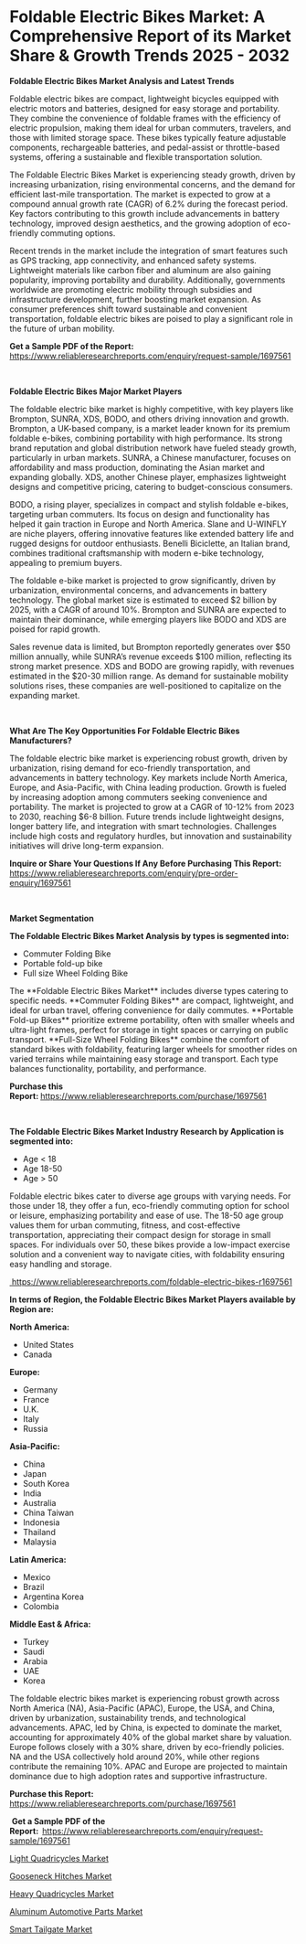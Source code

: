 <p><h1>Foldable Electric Bikes Market: A Comprehensive Report of its Market Share & Growth Trends 2025 - 2032</h1></p><p><strong>Foldable Electric Bikes Market Analysis and Latest Trends</strong></p>
<p><p>Foldable electric bikes are compact, lightweight bicycles equipped with electric motors and batteries, designed for easy storage and portability. They combine the convenience of foldable frames with the efficiency of electric propulsion, making them ideal for urban commuters, travelers, and those with limited storage space. These bikes typically feature adjustable components, rechargeable batteries, and pedal-assist or throttle-based systems, offering a sustainable and flexible transportation solution.</p><p>The Foldable Electric Bikes Market is experiencing steady growth, driven by increasing urbanization, rising environmental concerns, and the demand for efficient last-mile transportation. The market is expected to grow at a compound annual growth rate (CAGR) of 6.2% during the forecast period. Key factors contributing to this growth include advancements in battery technology, improved design aesthetics, and the growing adoption of eco-friendly commuting options.</p><p>Recent trends in the market include the integration of smart features such as GPS tracking, app connectivity, and enhanced safety systems. Lightweight materials like carbon fiber and aluminum are also gaining popularity, improving portability and durability. Additionally, governments worldwide are promoting electric mobility through subsidies and infrastructure development, further boosting market expansion. As consumer preferences shift toward sustainable and convenient transportation, foldable electric bikes are poised to play a significant role in the future of urban mobility.</p></p>
<p><strong>Get a Sample PDF of the Report:&nbsp;</strong> <a href="https://www.reliableresearchreports.com/enquiry/request-sample/1697561?utm_campaign=36&utm_medium=2&utm_source=Github&utm_content=ia&utm_term=22012025&utm_id=foldable-electric-bikes">https://www.reliableresearchreports.com/enquiry/request-sample/1697561</a></p>
<p>&nbsp;</p>
<p><strong>Foldable Electric Bikes Major Market Players</strong></p>
<p><p>The foldable electric bike market is highly competitive, with key players like Brompton, SUNRA, XDS, BODO, and others driving innovation and growth. Brompton, a UK-based company, is a market leader known for its premium foldable e-bikes, combining portability with high performance. Its strong brand reputation and global distribution network have fueled steady growth, particularly in urban markets. SUNRA, a Chinese manufacturer, focuses on affordability and mass production, dominating the Asian market and expanding globally. XDS, another Chinese player, emphasizes lightweight designs and competitive pricing, catering to budget-conscious consumers.</p><p>BODO, a rising player, specializes in compact and stylish foldable e-bikes, targeting urban commuters. Its focus on design and functionality has helped it gain traction in Europe and North America. Slane and U-WINFLY are niche players, offering innovative features like extended battery life and rugged designs for outdoor enthusiasts. Benelli Biciclette, an Italian brand, combines traditional craftsmanship with modern e-bike technology, appealing to premium buyers.</p><p>The foldable e-bike market is projected to grow significantly, driven by urbanization, environmental concerns, and advancements in battery technology. The global market size is estimated to exceed $2 billion by 2025, with a CAGR of around 10%. Brompton and SUNRA are expected to maintain their dominance, while emerging players like BODO and XDS are poised for rapid growth.</p><p>Sales revenue data is limited, but Brompton reportedly generates over $50 million annually, while SUNRA’s revenue exceeds $100 million, reflecting its strong market presence. XDS and BODO are growing rapidly, with revenues estimated in the $20-30 million range. As demand for sustainable mobility solutions rises, these companies are well-positioned to capitalize on the expanding market.</p></p>
<p>&nbsp;</p>
<p><strong>What Are The Key Opportunities For Foldable Electric Bikes Manufacturers?</strong></p>
<p><p>The foldable electric bike market is experiencing robust growth, driven by urbanization, rising demand for eco-friendly transportation, and advancements in battery technology. Key markets include North America, Europe, and Asia-Pacific, with China leading production. Growth is fueled by increasing adoption among commuters seeking convenience and portability. The market is projected to grow at a CAGR of 10-12% from 2023 to 2030, reaching $6-8 billion. Future trends include lightweight designs, longer battery life, and integration with smart technologies. Challenges include high costs and regulatory hurdles, but innovation and sustainability initiatives will drive long-term expansion.</p></p>
<p><strong>Inquire or Share Your Questions If Any Before Purchasing This Report:</strong> <a href="https://www.reliableresearchreports.com/enquiry/pre-order-enquiry/1697561?utm_campaign=36&utm_medium=2&utm_source=Github&utm_content=ia&utm_term=22012025&utm_id=foldable-electric-bikes">https://www.reliableresearchreports.com/enquiry/pre-order-enquiry/1697561</a></p>
<p>&nbsp;</p>
<p><strong>Market Segmentation</strong></p>
<p><strong>The Foldable Electric Bikes Market Analysis by types is segmented into:</strong></p>
<p><ul><li>Commuter Folding Bike</li><li>Portable fold-up bike</li><li>Full size Wheel Folding Bike</li></ul></p>
<p><p>The **Foldable Electric Bikes Market** includes diverse types catering to specific needs. **Commuter Folding Bikes** are compact, lightweight, and ideal for urban travel, offering convenience for daily commutes. **Portable Fold-up Bikes** prioritize extreme portability, often with smaller wheels and ultra-light frames, perfect for storage in tight spaces or carrying on public transport. **Full-Size Wheel Folding Bikes** combine the comfort of standard bikes with foldability, featuring larger wheels for smoother rides on varied terrains while maintaining easy storage and transport. Each type balances functionality, portability, and performance.</p></p>
<p><strong>Purchase this Report:&nbsp;</strong><a href="https://www.reliableresearchreports.com/purchase/1697561?utm_campaign=36&utm_medium=2&utm_source=Github&utm_content=ia&utm_term=22012025&utm_id=foldable-electric-bikes">https://www.reliableresearchreports.com/purchase/1697561</a></p>
<p>&nbsp;</p>
<p><strong>The Foldable Electric Bikes Market Industry Research by Application is segmented into:</strong></p>
<p><ul><li>Age < 18</li><li>Age 18-50</li><li>Age > 50</li></ul></p>
<p><p>Foldable electric bikes cater to diverse age groups with varying needs. For those under 18, they offer a fun, eco-friendly commuting option for school or leisure, emphasizing portability and ease of use. The 18-50 age group values them for urban commuting, fitness, and cost-effective transportation, appreciating their compact design for storage in small spaces. For individuals over 50, these bikes provide a low-impact exercise solution and a convenient way to navigate cities, with foldability ensuring easy handling and storage.</p></p>
<p><a href="https://www.reliableresearchreports.com/foldable-electric-bikes-r1697561?utm_campaign=36&utm_medium=2&utm_source=Github&utm_content=ia&utm_term=22012025&utm_id=foldable-electric-bikes">&nbsp;https://www.reliableresearchreports.com/foldable-electric-bikes-r1697561</a></p>
<p><strong>In terms of Region, the Foldable Electric Bikes Market Players available by Region are:</strong></p>
<p>
    <p> <strong> North America: </strong>
        <ul>
            <li>United States</li>
            <li>Canada</li>
        </ul>
        </p> 
    <p> <strong> Europe: </strong>
        <ul>
            <li>Germany</li>
            <li>France</li>
            <li>U.K.</li>
            <li>Italy</li>
            <li>Russia</li>
        </ul>
        </p> 
    <p> <strong> Asia-Pacific: </strong>
        <ul>
            <li>China</li>
            <li>Japan</li>
            <li>South Korea</li>
            <li>India</li>
            <li>Australia</li>
            <li>China Taiwan</li>
            <li>Indonesia</li>
            <li>Thailand</li>
            <li>Malaysia</li>
        </ul>
        </p> 
    <p> <strong> Latin America: </strong>
        <ul>
            <li>Mexico</li>
            <li>Brazil</li>
            <li>Argentina Korea</li>
            <li>Colombia</li>
        </ul>
        </p> 
    <p> <strong> Middle East & Africa: </strong>
        <ul>
            <li>Turkey</li>
            <li>Saudi</li>
            <li>Arabia</li>
            <li>UAE</li>
            <li>Korea</li>
        </ul>
    </p>
    </p>
<p><p>The foldable electric bikes market is experiencing robust growth across North America (NA), Asia-Pacific (APAC), Europe, the USA, and China, driven by urbanization, sustainability trends, and technological advancements. APAC, led by China, is expected to dominate the market, accounting for approximately 40% of the global market share by valuation. Europe follows closely with a 30% share, driven by eco-friendly policies. NA and the USA collectively hold around 20%, while other regions contribute the remaining 10%. APAC and Europe are projected to maintain dominance due to high adoption rates and supportive infrastructure.</p></p>
<p><strong>Purchase this Report: </strong><a href="https://www.reliableresearchreports.com/purchase/1697561?utm_campaign=36&utm_medium=2&utm_source=Github&utm_content=ia&utm_term=22012025&utm_id=foldable-electric-bikes">https://www.reliableresearchreports.com/purchase/1697561</a></p>
<p>&nbsp;<strong>Get a Sample PDF of the Report:&nbsp;&nbsp;</strong><a href="https://www.reliableresearchreports.com/enquiry/request-sample/1697561?utm_campaign=36&utm_medium=2&utm_source=Github&utm_content=ia&utm_term=22012025&utm_id=foldable-electric-bikes">https://www.reliableresearchreports.com/enquiry/request-sample/1697561</a></p>
<p><strong></strong></p>
<p><p><a href="https://github.com/AngelaWalsh696/Market-Research-Report-List-1/blob/main/light-quadricycles-market.md?utm_campaign=36&utm_medium=2&utm_source=Github&utm_content=ia&utm_term=22012025&utm_id=foldable-electric-bikes">Light Quadricycles Market</a></p><p><a href="https://github.com/tamvrosiya/Market-Research-Report-List-6/blob/main/gooseneck-hitches-market.md?utm_campaign=36&utm_medium=2&utm_source=Github&utm_content=ia&utm_term=22012025&utm_id=foldable-electric-bikes">Gooseneck Hitches Market</a></p><p><a href="https://github.com/dierdrecrichton210/Market-Research-Report-List-1/blob/main/heavy-quadricycles-market.md?utm_campaign=36&utm_medium=2&utm_source=Github&utm_content=ia&utm_term=22012025&utm_id=foldable-electric-bikes">Heavy Quadricycles Market</a></p><p><a href="https://github.com/cheryjhonson/Market-Research-Report-List-1/blob/main/aluminum-automotive-parts-market.md?utm_campaign=36&utm_medium=2&utm_source=Github&utm_content=ia&utm_term=22012025&utm_id=foldable-electric-bikes">Aluminum Automotive Parts Market</a></p><p><a href="https://github.com/SanjidaKhan901/Market-Research-Report-List-1/blob/main/smart-tailgate-market.md?utm_campaign=36&utm_medium=2&utm_source=Github&utm_content=ia&utm_term=22012025&utm_id=foldable-electric-bikes">Smart Tailgate Market</a></p></p>